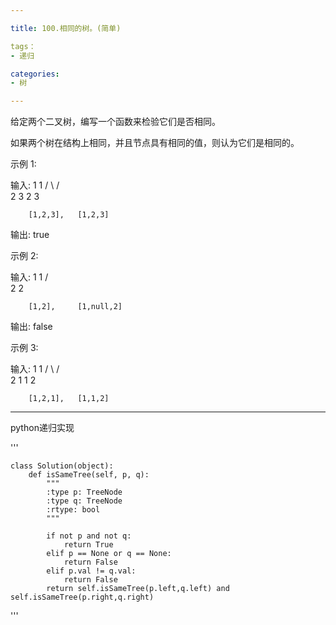 ```yaml
---

title: 100.相同的树。(简单)

tags：
- 递归

categories:
- 树

---
```


给定两个二叉树，编写一个函数来检验它们是否相同。

如果两个树在结构上相同，并且节点具有相同的值，则认为它们是相同的。

示例 1:

输入:       1         1
          / \       / \
         2   3     2   3

        [1,2,3],   [1,2,3]

输出: true

示例 2:

输入:      1          1
          /           \
         2             2

        [1,2],     [1,null,2]

输出: false

示例 3:

输入:       1         1
          / \       / \
         2   1     1   2

        [1,2,1],   [1,1,2]

----

python递归实现

'''

    class Solution(object):
        def isSameTree(self, p, q):
            """
            :type p: TreeNode
            :type q: TreeNode
            :rtype: bool
            """
        
            if not p and not q:
                return True
            elif p == None or q == None:
                return False
            elif p.val != q.val:
                return False
            return self.isSameTree(p.left,q.left) and self.isSameTree(p.right,q.right)

'''